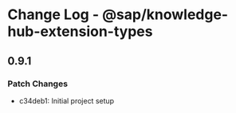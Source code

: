# Change Log - @sap/knowledge-hub-extension-types

## 0.9.1

### Patch Changes

-   c34deb1: Initial project setup
